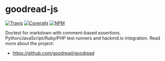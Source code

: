 # goodread-js

[![Travis](https://travis-ci.org/goodread/goodread-js.svg?branch=master)](https://travis-ci.org/goodread/goodread-js)
[![Coveralls](https://coveralls.io/repos/github/goodread/goodread-js/badge.svg?branch=master)](https://coveralls.io/github/goodread/goodread-js?branch=master)
[![NPM](https://img.shields.io/npm/v/goodread.svg)](https://www.npmjs.com/package/goodread)

Doctest for markdown with comment-based assertions. Python/JavaScript/Ruby/PHP test runners and hackmd.io integration. Read more about the project:

- https://github.com/goodread/goodread
